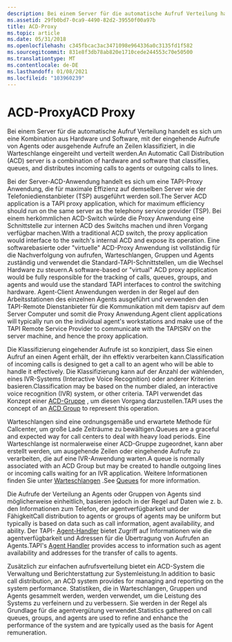 ```yaml
---
description: Bei einem Server für die automatische Aufruf Verteilung handelt es sich um eine Kombination aus Hardware und Software, mit der eingehende Aufrufe von Agents oder ausgehende Aufrufe an Zeilen klassifiziert, in die Warteschlange eingereiht und verteilt werden.
ms.assetid: 29fb0bd7-0ca9-4490-82d2-39550f00a97b
title: ACD-Proxy
ms.topic: article
ms.date: 05/31/2018
ms.openlocfilehash: c345fbcac3ac3471098e964336a0c3135fd1f582
ms.sourcegitcommit: 831e8f3db78ab820e1710cede244553c70e50500
ms.translationtype: MT
ms.contentlocale: de-DE
ms.lasthandoff: 01/08/2021
ms.locfileid: "103960239"
---
```

# <a name="acd-proxy"></a><span data-ttu-id="c0749-103">ACD-Proxy</span><span class="sxs-lookup"><span data-stu-id="c0749-103">ACD Proxy</span></span>

<span data-ttu-id="c0749-104">Bei einem Server für die automatische Aufruf Verteilung handelt es sich um eine Kombination aus Hardware und Software, mit der eingehende Aufrufe von Agents oder ausgehende Aufrufe an Zeilen klassifiziert, in die Warteschlange eingereiht und verteilt werden.</span><span class="sxs-lookup"><span data-stu-id="c0749-104">An Automatic Call Distribution (ACD) server is a combination of hardware and software that classifies, queues, and distributes incoming calls to agents or outgoing calls to lines.</span></span>

<span data-ttu-id="c0749-105">Bei der Server-ACD-Anwendung handelt es sich um eine TAPI-Proxy Anwendung, die für maximale Effizienz auf demselben Server wie der Telefoniedienstanbieter (TSP) ausgeführt werden soll.</span><span class="sxs-lookup"><span data-stu-id="c0749-105">The Server ACD application is a TAPI proxy application, which for maximum efficiency should run on the same server as the telephony service provider (TSP).</span></span> <span data-ttu-id="c0749-106">Bei einem herkömmlichen ACD-Switch würde die Proxy Anwendung eine Schnittstelle zur internen ACD des Switchs machen und ihren Vorgang verfügbar machen.</span><span class="sxs-lookup"><span data-stu-id="c0749-106">With a traditional ACD switch, the proxy application would interface to the switch's internal ACD and expose its operation.</span></span> <span data-ttu-id="c0749-107">Eine softwarebasierte oder "virtuelle" ACD-Proxy Anwendung ist vollständig für die Nachverfolgung von aufrufen, Warteschlangen, Gruppen und Agents zuständig und verwendet die Standard-TAPI-Schnittstellen, um die Wechsel Hardware zu steuern.</span><span class="sxs-lookup"><span data-stu-id="c0749-107">A software-based or "virtual" ACD proxy application would be fully responsible for the tracking of calls, queues, groups, and agents and would use the standard TAPI interfaces to control the switching hardware.</span></span> <span data-ttu-id="c0749-108">Agent-Client Anwendungen werden in der Regel auf den Arbeitsstationen des einzelnen Agents ausgeführt und verwenden den TAPI-Remote Dienstanbieter für die Kommunikation mit dem tapisrv auf dem Server Computer und somit die Proxy Anwendung.</span><span class="sxs-lookup"><span data-stu-id="c0749-108">Agent client applications will typically run on the individual agent's workstations and make use of the TAPI Remote Service Provider to communicate with the TAPISRV on the server machine, and hence the proxy application.</span></span>

<span data-ttu-id="c0749-109">Die Klassifizierung eingehender Aufrufe ist so konzipiert, dass Sie einen Aufruf an einen Agent erhält, der ihn effektiv verarbeiten kann.</span><span class="sxs-lookup"><span data-stu-id="c0749-109">Classification of incoming calls is designed to get a call to an agent who will be able to handle it effectively.</span></span> <span data-ttu-id="c0749-110">Die Klassifizierung kann auf der Anzahl der wählenden, eines IVR-Systems (Interactive Voice Recognition) oder anderer Kriterien basieren.</span><span class="sxs-lookup"><span data-stu-id="c0749-110">Classification may be based on the number dialed, an interactive voice recognition (IVR) system, or other criteria.</span></span> <span data-ttu-id="c0749-111">TAPI verwendet das Konzept einer [ACD-Gruppe](about-call-center-controls.md) , um diesen Vorgang darzustellen.</span><span class="sxs-lookup"><span data-stu-id="c0749-111">TAPI uses the concept of an [ACD Group](about-call-center-controls.md) to represent this operation.</span></span>

<span data-ttu-id="c0749-112">Warteschlangen sind eine ordnungsgemäße und erwartete Methode für Callcenter, um große Lade Zeiträume zu bewältigen.</span><span class="sxs-lookup"><span data-stu-id="c0749-112">Queues are a graceful and expected way for call centers to deal with heavy load periods.</span></span> <span data-ttu-id="c0749-113">Eine Warteschlange ist normalerweise einer ACD-Gruppe zugeordnet, kann aber erstellt werden, um ausgehende Zeilen oder eingehende Aufrufe zu verarbeiten, die auf eine IVR-Anwendung warten.</span><span class="sxs-lookup"><span data-stu-id="c0749-113">A queue is normally associated with an ACD Group but may be created to handle outgoing lines or incoming calls waiting for an IVR application.</span></span> <span data-ttu-id="c0749-114">Weitere Informationen finden Sie unter [Warteschlangen](about-call-center-controls.md) .</span><span class="sxs-lookup"><span data-stu-id="c0749-114">See [Queues](about-call-center-controls.md) for more information.</span></span>

<span data-ttu-id="c0749-115">Die Aufrufe der Verteilung an Agents oder Gruppen von Agents sind möglicherweise einheitlich, basieren jedoch in der Regel auf Daten wie z. b. den Informationen zum Telefon, der agentverfügbarkeit und der Fähigkeit</span><span class="sxs-lookup"><span data-stu-id="c0749-115">Call distribution to agents or groups of agents may be uniform but typically is based on data such as call information, agent availability, and ability.</span></span> <span data-ttu-id="c0749-116">Der TAPI- [Agent-Handler](about-call-center-controls.md) bietet Zugriff auf Informationen wie die agentverfügbarkeit und Adressen für die Übertragung von Aufrufen an Agents.</span><span class="sxs-lookup"><span data-stu-id="c0749-116">TAPI's [Agent Handler](about-call-center-controls.md) provides access to information such as agent availability and addresses for the transfer of calls to agents.</span></span>

<span data-ttu-id="c0749-117">Zusätzlich zur einfachen aufrufsverteilung bietet ein ACD-System die Verwaltung und Berichterstattung zur Systemleistung.</span><span class="sxs-lookup"><span data-stu-id="c0749-117">In addition to basic call distribution, an ACD system provides for managing and reporting on the system performance.</span></span> <span data-ttu-id="c0749-118">Statistiken, die in Warteschlangen, Gruppen und Agents gesammelt werden, werden verwendet, um die Leistung des Systems zu verfeinern und zu verbessern. Sie werden in der Regel als Grundlage für die agentvergütung verwendet.</span><span class="sxs-lookup"><span data-stu-id="c0749-118">Statistics gathered on call queues, groups, and agents are used to refine and enhance the performance of the system and are typically used as the basis for Agent remuneration.</span></span>

 

 



